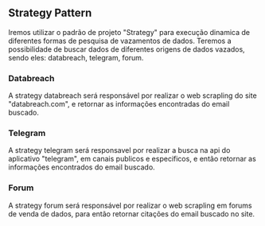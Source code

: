 ## Strategy Pattern
Iremos utilizar o padrão de projeto "Strategy" para execução dinamica de diferentes formas de pesquisa de vazamentos de dados. Teremos a possibilidade de buscar dados de diferentes origens de dados vazados, sendo eles: databreach, telegram, forum.

### Databreach
A strategy databreach será responsável por realizar o web scrapling do site "databreach.com", e retornar as informações encontradas do email buscado.

### Telegram
A strategy telegram será responsavel por realizar a busca na api do aplicativo "telegram", em canais publicos e especificos, e então retornar as informações encontrados do email buscado.

### Forum
A strategy forum será responsável por realizar o web scrapling em forums de venda de dados, para então retornar citações do email buscado no site.